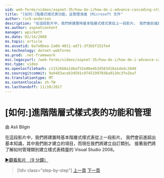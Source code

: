 ```yaml
---
uid: web-forms/videos/aspnet-35/how-do-i/how-do-i-advance-cascading-style-sheet-features-and-management
title: "[如何:]階層式樣式表功能，且管理演進 |Microsoft 文件"
author: rick-anderson
description: "在這段影片中，我們將建置時基本階層式樣式表從上一段影片。 我們會前進超出基本知識其中剛才所建立項目和..."
ms.author: aspnetcontent
manager: wpickett
ms.date: 02/14/2008
ms.topic: article
ms.assetid: 6a7e8bea-2a0d-4011-ad71-3f3b5f152fe4
ms.technology: dotnet-webforms
ms.prod: .net-framework
msc.legacyurl: /web-forms/videos/aspnet-35/how-do-i/how-do-i-advance-cascading-style-sheet-features-and-management
msc.type: video
ms.openlocfilehash: c11526b0a14baf52e80e4b3d583d18a1dedc2840
ms.sourcegitcommit: 9a9483aceb34591c97451997036a9120c3fe2baf
ms.translationtype: MT
ms.contentlocale: zh-TW
ms.lasthandoff: 11/10/2017
---
```

<a name="how-do-i-advance-cascading-style-sheet-features-and-management"></a>[如何:]進階階層式樣式表的功能和管理
====================
由 Asli Bilgin

在這段影片中，我們將建置時基本階層式樣式表從上一段影片。 我們會前進超出基本知識，其中我們剛才建立的項目，而現在我們將建立自訂類別。 接著我們將了解如何管理類別建立樣式表精靈的 Visual Studio 2008。

[&#9654;觀看影片 （9 分鐘）](https://channel9.msdn.com/Blogs/ASP-NET-Site-Videos/how-do-i-advance-cascading-style-sheet-features-and-management)

>[!div class="step-by-step"]
[上一頁](how-do-i-adding-elements-to-a-css-file-and-create-new-css-on-the-fly.md)
[下一頁](how-do-i-converting-a-net-20-windows-forms-application-to-net-35.md)
